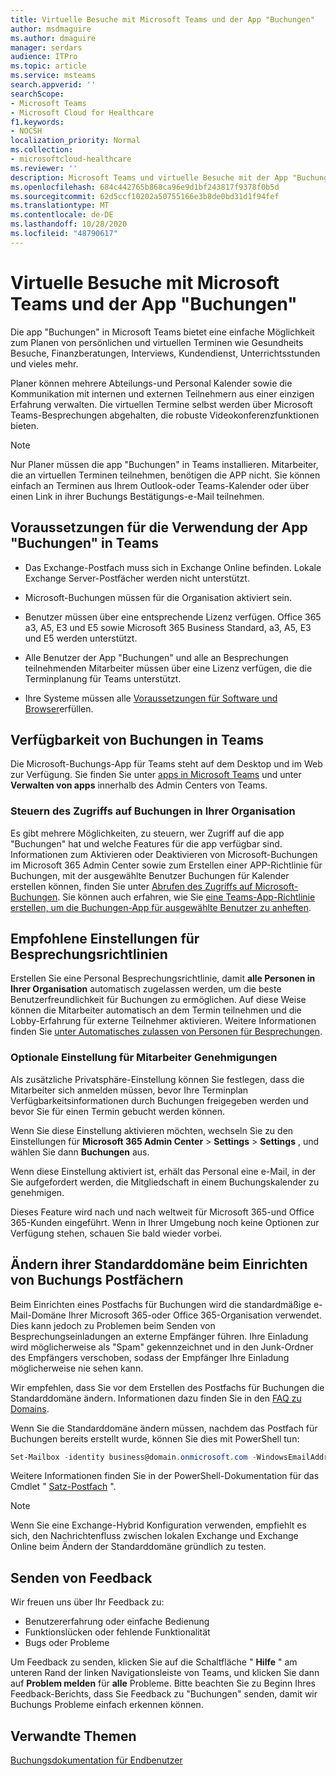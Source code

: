 ```yaml
---
title: Virtuelle Besuche mit Microsoft Teams und der App "Buchungen"
author: msdmaguire
ms.author: dmaguire
manager: serdars
audience: ITPro
ms.topic: article
ms.service: msteams
search.appverid: ''
searchScope:
- Microsoft Teams
- Microsoft Cloud for Healthcare
f1.keywords:
- NOCSH
localization_priority: Normal
ms.collection:
- microsoftcloud-healthcare
ms.reviewer: ''
description: Microsoft Teams und virtuelle Besuche mit der App "Buchungen"
ms.openlocfilehash: 684c442765b868ca96e9d1bf243817f9378f0b5d
ms.sourcegitcommit: 62d5ccf10202a50755166e3b8de0bd31d1f94fef
ms.translationtype: MT
ms.contentlocale: de-DE
ms.lasthandoff: 10/28/2020
ms.locfileid: "48790617"
---
```

# <a name="virtual-visits-with-microsoft-teams-and-the-bookings-app"></a>Virtuelle Besuche mit Microsoft Teams und der App "Buchungen"

Die app "Buchungen" in Microsoft Teams bietet eine einfache Möglichkeit zum Planen von persönlichen und virtuellen Terminen wie Gesundheits Besuche, Finanzberatungen, Interviews, Kundendienst, Unterrichtsstunden und vieles mehr.

Planer können mehrere Abteilungs-und Personal Kalender sowie die Kommunikation mit internen und externen Teilnehmern aus einer einzigen Erfahrung verwalten. Die virtuellen Termine selbst werden über Microsoft Teams-Besprechungen abgehalten, die robuste Videokonferenzfunktionen bieten.

> [!NOTE]
> Nur Planer müssen die app "Buchungen" in Teams installieren. Mitarbeiter, die an virtuellen Terminen teilnehmen, benötigen die APP nicht. Sie können einfach an Terminen aus Ihrem Outlook-oder Teams-Kalender oder über einen Link in ihrer Buchungs Bestätigungs-e-Mail teilnehmen.

## <a name="prerequisites-for-using-the-bookings-app-in-teams"></a>Voraussetzungen für die Verwendung der App "Buchungen" in Teams

- Das Exchange-Postfach muss sich in Exchange Online befinden. Lokale Exchange Server-Postfächer werden nicht unterstützt.

- Microsoft-Buchungen müssen für die Organisation aktiviert sein.

- Benutzer müssen über eine entsprechende Lizenz verfügen. Office 365 a3, A5, E3 und E5 sowie Microsoft 365 Business Standard, a3, A5, E3 und E5 werden unterstützt.

- Alle Benutzer der App "Buchungen" und alle an Besprechungen teilnehmenden Mitarbeiter müssen über eine Lizenz verfügen, die die Terminplanung für Teams unterstützt.

- Ihre Systeme müssen alle [Voraussetzungen für Software und Browser](hardware-requirements-for-the-teams-app.md)erfüllen.

## <a name="availability-of-bookings-in-teams"></a>Verfügbarkeit von Buchungen in Teams

Die Microsoft-Buchungs-App für Teams steht auf dem Desktop und im Web zur Verfügung. Sie finden Sie unter [apps in Microsoft Teams](https://teams.microsoft.com/l/app/4c4ec2e8-4a2c-4bce-8d8f-00fc664a4e5b?source=store-copy-link) und unter **Verwalten von apps** innerhalb des Admin Centers von Teams.

### <a name="control-access-to-bookings-within-your-organization"></a>Steuern des Zugriffs auf Buchungen in Ihrer Organisation

Es gibt mehrere Möglichkeiten, zu steuern, wer Zugriff auf die app "Buchungen" hat und welche Features für die app verfügbar sind. Informationen zum Aktivieren oder Deaktivieren von Microsoft-Buchungen im Microsoft 365 Admin Center sowie zum Erstellen einer APP-Richtlinie für Buchungen, mit der ausgewählte Benutzer Buchungen für Kalender erstellen können, finden Sie unter [Abrufen des Zugriffs auf Microsoft-Buchungen](https://support.microsoft.com/en-us/office/get-access-to-microsoft-bookings-5382dc07-aaa5-45c9-8767-502333b214ce). Sie können auch erfahren, wie Sie [eine Teams-App-Richtlinie erstellen, um die Buchungen-App für ausgewählte Benutzer zu anheften](teams-app-setup-policies.md).

## <a name="recommended-meeting-policy-settings"></a>Empfohlene Einstellungen für Besprechungsrichtlinien

Erstellen Sie eine Personal Besprechungsrichtlinie, damit **alle Personen in Ihrer Organisation** automatisch zugelassen werden, um die beste Benutzerfreundlichkeit für Buchungen zu ermöglichen. Auf diese Weise können die Mitarbeiter automatisch an dem Termin teilnehmen und die Lobby-Erfahrung für externe Teilnehmer aktivieren. Weitere Informationen finden Sie [unter Automatisches zulassen von Personen für Besprechungen](meeting-policies-in-teams.md#automatically-admit-people).

### <a name="optional-staff-approvals-setting"></a>Optionale Einstellung für Mitarbeiter Genehmigungen

Als zusätzliche Privatsphäre-Einstellung können Sie festlegen, dass die Mitarbeiter sich anmelden müssen, bevor Ihre Terminplan Verfügbarkeitsinformationen durch Buchungen freigegeben werden und bevor Sie für einen Termin gebucht werden können.  

Wenn Sie diese Einstellung aktivieren möchten, wechseln Sie zu den Einstellungen für **Microsoft 365 Admin Center** \> **Settings** \> **Settings** , und wählen Sie dann **Buchungen** aus.

Wenn diese Einstellung aktiviert ist, erhält das Personal eine e-Mail, in der Sie aufgefordert werden, die Mitgliedschaft in einem Buchungskalender zu genehmigen.  

Dieses Feature wird nach und nach weltweit für Microsoft 365-und Office 365-Kunden eingeführt. Wenn in Ihrer Umgebung noch keine Optionen zur Verfügung stehen, schauen Sie bald wieder vorbei.

## <a name="changing-your-default-domain-when-setting-up-bookings-mailboxes"></a>Ändern ihrer Standarddomäne beim Einrichten von Buchungs Postfächern

Beim Einrichten eines Postfachs für Buchungen wird die standardmäßige e-Mail-Domäne Ihrer Microsoft 365-oder Office 365-Organisation verwendet. Dies kann jedoch zu Problemen beim Senden von Besprechungseinladungen an externe Empfänger führen. Ihre Einladung wird möglicherweise als "Spam" gekennzeichnet und in den Junk-Ordner des Empfängers verschoben, sodass der Empfänger Ihre Einladung möglicherweise nie sehen kann.

Wir empfehlen, dass Sie vor dem Erstellen des Postfachs für Buchungen die Standarddomäne ändern. Informationen dazu finden Sie in den [FAQ zu Domains](https://docs.microsoft.com/microsoft-365/admin/setup/domains-faq#how-do-i-set-or-change-the-default-domain-in-office-365).

Wenn Sie die Standarddomäne ändern müssen, nachdem das Postfach für Buchungen bereits erstellt wurde, können Sie dies mit PowerShell tun:

```PowerShell
Set-Mailbox -identity business@domain.onmicrosoft.com -WindowsEmailAddress business@domain.com -EmailAddresses business@domain.com
```

Weitere Informationen finden Sie in der PowerShell-Dokumentation für das Cmdlet " [Satz-Postfach](https://docs.microsoft.com/powershell/module/exchange/mailboxes/set-mailbox) ".

> [!NOTE]
> Wenn Sie eine Exchange-Hybrid Konfiguration verwenden, empfiehlt es sich, den Nachrichtenfluss zwischen lokalen Exchange und Exchange Online beim Ändern der Standarddomäne gründlich zu testen.

## <a name="sending-feedback"></a>Senden von Feedback

Wir freuen uns über Ihr Feedback zu:

  - Benutzererfahrung oder einfache Bedienung
  - Funktionslücken oder fehlende Funktionalität
  - Bugs oder Probleme
  
Um Feedback zu senden, klicken Sie auf die Schaltfläche " **Hilfe** " am unteren Rand der linken Navigationsleiste von Teams, und klicken Sie dann auf **Problem melden** für **alle** Probleme. Bitte beachten Sie zu Beginn Ihres Feedback-Berichts, dass Sie Feedback zu "Buchungen" senden, damit wir Buchungs Probleme einfach erkennen können.

## <a name="related-topics"></a>Verwandte Themen

[Buchungsdokumentation für Endbenutzer](https://support.office.com/en-us/article/apps-and-services-cc1fba57-9900-4634-8306-2360a40c665b?ui=en-US&rs=en-US&ad=US#PickTab=Bookings)
